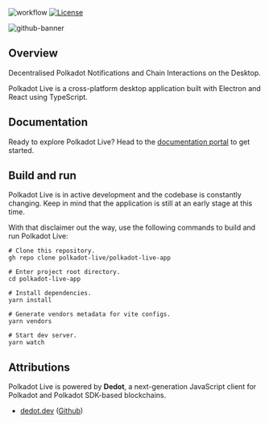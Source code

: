 <!-- markdown-link-check-disable -->
![workflow](https://github.com/polkadot-live/polkadot-live-app/actions/workflows/ci.yml/badge.svg)
[![License](https://img.shields.io/badge/License-GPL3.0-blue.svg)](https://opensource.org/license/gpl-3-0/)
<!-- markdown-link-check-enable -->

![github-banner](https://github.com/polkadot-live/polkadot-live-app/assets/6109302/844c9951-fe28-478e-9e40-5aa01fff27a2)

## Overview

Decentralised Polkadot Notifications and Chain Interactions on the Desktop.

Polkadot Live is a cross-platform desktop application built with Electron and React using TypeScript.

## Documentation

Ready to explore Polkadot Live? Head to the [documentation portal](https://polkadot-live.app/) to get started.

## Build and run

Polkadot Live is in active development and the codebase is constantly changing. Keep in mind that the application is still at an early stage at this time.

With that disclaimer out the way, use the following commands to build and run Polkadot Live:

```
# Clone this repository.
gh repo clone polkadot-live/polkadot-live-app

# Enter project root directory.
cd polkadot-live-app

# Install dependencies.
yarn install

# Generate vendors metadata for vite configs.
yarn vendors

# Start dev server.
yarn watch
```

## Attributions

Polkadot Live is powered by **Dedot**, a next-generation JavaScript client for Polkadot and Polkadot SDK-based blockchains.

- [dedot.dev](https://docs.dedot.dev/) ([Github](https://github.com/dedotdev/dedot))
